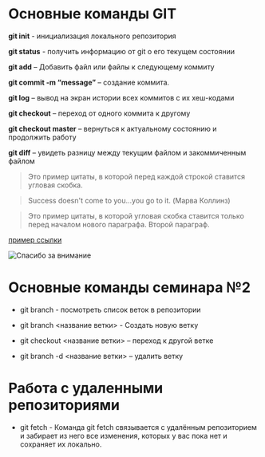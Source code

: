 # Основные команды GIT

**git init** - инициализация локального репозитория

**git status** - получить информацию от git о его текущем состоянии

**git add** – Добавить файл или файлы к следующему коммиту

**git commit -m “message”** – создание коммита.

**git log** – вывод на экран истории всех коммитов с их хеш-кодами

**git checkout** – переход от одного коммита к другому

**git checkout master** – вернуться к актуальному состоянию и продолжить работу

**git diff** – увидеть разницу между текущим файлом и закоммиченным файлом

>Это пример цитаты,
>в которой перед каждой строкой
>ставится угловая скобка.

>Success doesn't come to you…you go to it. (Марва Коллинз)

>Это пример цитаты, в которой угловая скобка ставится только перед началом нового параграфа.
>Второй параграф.

[пример ссылки](https://kms-activator.net/aact-aktivator-windows-10/ "Малоли кому-то понадобиться")

![Спасибо за внимание](https://i.imgur.com/geX7lBe.jpeg)


# Основные команды семинара №2

* git branch - посмотреть список веток в репозитории

* git branch <название ветки> - Создать новую ветку

* git checkout <название ветки> – переход к другой ветке

* git branch -d <название ветки> – удалить ветку


# Работа с удаленными репозиториями

* git fetch - Команда git fetch связывается с удалённым репозиторием и забирает из него все изменения, которых у вас пока нет и сохраняет их локально.